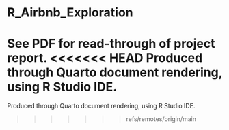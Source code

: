 # R_Airbnb_Exploration

See PDF for read-through of project report.
<<<<<<< HEAD
Produced through Quarto document rendering, using R Studio IDE.
=======
Produced through Quarto document rendering, using R Studio IDE.
>>>>>>> refs/remotes/origin/main
